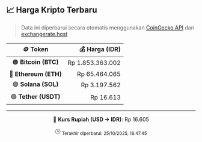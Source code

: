 

<!-- HARGA_KRIPTO -->
## 📈 Harga Kripto Terbaru

> Data ini diperbarui secara otomatis menggunakan [CoinGecko API](https://www.coingecko.com/) dan [exchangerate.host](https://exchangerate.host/)

<div align="center">

| 🪙 Token | 💰 Harga (IDR) |
|:------:|---------------:|
| 🟠 **Bitcoin (BTC)**   | Rp 1.853.363.002 |
| 🔵 **Ethereum (ETH)**  | Rp 65.464.065 |
| 🟣 **Solana (SOL)**    | Rp 3.197.562 |
| 🟢 **Tether (USDT)**   | Rp 16.613 |

---

💱 **Kurs Rupiah (USD → IDR)**: Rp 16.605

🕒 <sub>Terakhir diperbarui: 25/10/2025, 18.47.45</sub>

</div>
<!-- /HARGA_KRIPTO -->
